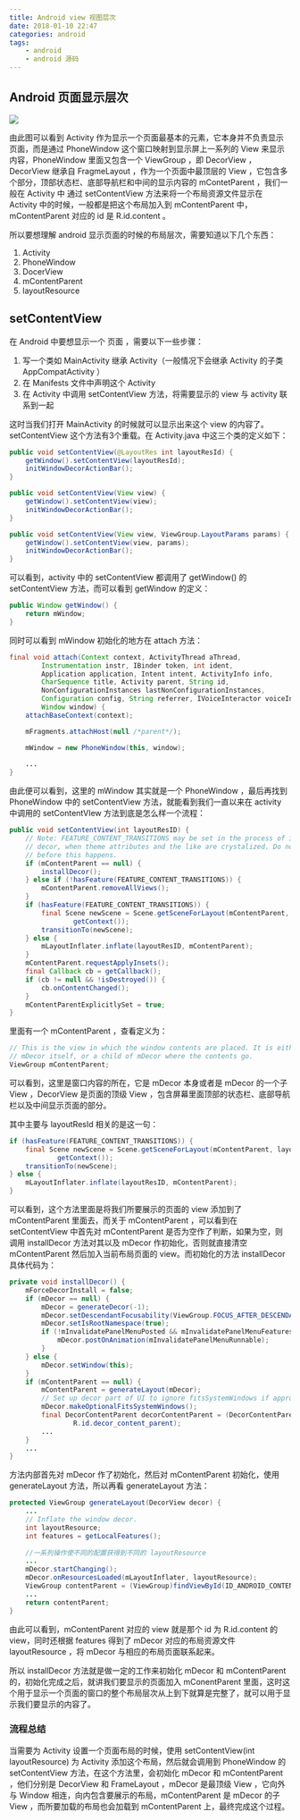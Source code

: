 ```yaml
---
title: Android view 视图层次
date: 2018-01-10 22:47
categories: android
tags: 
	- android
	- android 源码
---
```


## Android 页面显示层次

![](http://blog-1251826226.coscd.myqcloud.com/1976991-810bf9f3f47b221b.png)

由此图可以看到 Activity 作为显示一个页面最基本的元素，它本身并不负责显示页面，而是通过 PhoneWindow 这个窗口映射到显示屏上一系列的 View 来显示内容，PhoneWindow 里面又包含一个 ViewGroup ，即 DecorView ，DecorView 继承自 FragmeLayout ，作为一个页面中最顶层的 View ，它包含多个部分，顶部状态栏、底部导航栏和中间的显示内容的 mContetParent ，我们一般在 Activity 中 通过 setContentView 方法来将一个布局资源文件显示在 Activity 中的时候，一般都是把这个布局加入到 mContentParent 中，mContentParent 对应的 id 是 R.id.content 。

所以要想理解 android 显示页面的时候的布局层次，需要知道以下几个东西：

1.  Activity
2.  PhoneWindow
3.  DocerView
4.  mContentParent
5.  layoutResource

## setContentView

在 Android 中要想显示一个 页面 ，需要以下一些步骤：

1.  写一个类如 MainActivity 继承 Activity（一般情况下会继承 Activity 的子类 AppCompatActivity ）
2.  在 Manifests 文件中声明这个 Activity
3.  在 Activity 中调用 setContentView 方法，将需要显示的 view 与 activity 联系到一起

这时当我们打开 MainActivity 的时候就可以显示出来这个 view 的内容了。setContentView 这个方法有3个重载。在 Activity.java 中这三个类的定义如下：

```java
public void setContentView(@LayoutRes int layoutResId) {
  	getWindow().setContentView(layoutResId);
  	initWindowDecorActionBar();
}

public void setContentView(View view) {
  	getWindow().setContentView(view);
  	initWindowDecorActionBar();
}

public void setContentView(View view, ViewGroup.LayoutParams params) {
    getWindow().setContentView(view, params);
  	initWindowDecorActionBar();
}
```

可以看到，activity 中的 setContentView 都调用了 getWindow() 的 setContentView 方法，而可以看到 getWindow 的定义：

```java
public Window getWindow() {
  	return mWindow;
}
```

同时可以看到 mWindow 初始化的地方在 attach 方法：

```java
final void attach(Context context, ActivityThread aThread,
        Instrumentation instr, IBinder token, int ident,
        Application application, Intent intent, ActivityInfo info,
        CharSequence title, Activity parent, String id,
        NonConfigurationInstances lastNonConfigurationInstances,
        Configuration config, String referrer, IVoiceInteractor voiceInteractor,
        Window window) {
    attachBaseContext(context);

    mFragments.attachHost(null /*parent*/);

    mWindow = new PhoneWindow(this, window);
  
  	...
}
```

由此便可以看到，这里的 mWindow 其实就是一个 PhoneWindow ，最后再找到 PhoneWindow 中的 setContentView 方法，就能看到我们一直以来在 activity 中调用的 setContentVIew 方法到底是怎么样一个流程：

```java
public void setContentView(int layoutResID) {
    // Note: FEATURE_CONTENT_TRANSITIONS may be set in the process of installing the window
    // decor, when theme attributes and the like are crystalized. Do not check the feature
    // before this happens.
    if (mContentParent == null) {
        installDecor();
    } else if (!hasFeature(FEATURE_CONTENT_TRANSITIONS)) {
        mContentParent.removeAllViews();
    }
    if (hasFeature(FEATURE_CONTENT_TRANSITIONS)) {
        final Scene newScene = Scene.getSceneForLayout(mContentParent, layoutResID,
                getContext());
        transitionTo(newScene);
    } else {
        mLayoutInflater.inflate(layoutResID, mContentParent);
    }
    mContentParent.requestApplyInsets();
    final Callback cb = getCallback();
    if (cb != null && !isDestroyed()) {
        cb.onContentChanged();
    }
    mContentParentExplicitlySet = true;
}
```

里面有一个 mContentParent ，查看定义为：

```java
// This is the view in which the window contents are placed. It is either
// mDecor itself, or a child of mDecor where the contents go.
ViewGroup mContentParent;
```

可以看到，这里是窗口内容的所在，它是 mDecor 本身或者是 mDecor 的一个子 View ，DecorView 是页面的顶级 View ，包含屏幕里面顶部的状态栏、底部导航栏以及中间显示页面的部分。

其中主要与 layoutResId 相关的是这一句：

```java
if (hasFeature(FEATURE_CONTENT_TRANSITIONS)) {
    final Scene newScene = Scene.getSceneForLayout(mContentParent, layoutResID,
            getContext());
    transitionTo(newScene);
} else {
    mLayoutInflater.inflate(layoutResID, mContentParent);
}
```

可以看到，这个方法里面是将我们所要展示的页面的 view 添加到了 mContentParent 里面去，而关于 mContentParent ，可以看到在 setContentView 中首先对 mContentParent 是否为空作了判断，如果为空，则调用 installDecor 方法对其以及 mDecor 作初始化，否则就直接清空 mContentParent 然后加入当前布局页面的 view。而初始化的方法 installDecor 具体代码为：

```java
private void installDecor() {
    mForceDecorInstall = false;
    if (mDecor == null) {
        mDecor = generateDecor(-1);
        mDecor.setDescendantFocusability(ViewGroup.FOCUS_AFTER_DESCENDANTS);
        mDecor.setIsRootNamespace(true);
        if (!mInvalidatePanelMenuPosted && mInvalidatePanelMenuFeatures != 0) {
            mDecor.postOnAnimation(mInvalidatePanelMenuRunnable);
        }
    } else {
        mDecor.setWindow(this);
    }
    if (mContentParent == null) {
        mContentParent = generateLayout(mDecor);
        // Set up decor part of UI to ignore fitsSystemWindows if appropriate.
        mDecor.makeOptionalFitsSystemWindows();
        final DecorContentParent decorContentParent = (DecorContentParent) mDecor.findViewById(
                R.id.decor_content_parent);
      	...
    }
  	...
}
```

方法内部首先对 mDecor 作了初始化，然后对 mContentParent 初始化，使用 generateLayout 方法，所以再看 generateLayout 方法：

```java
protected ViewGroup generateLayout(DecorView decor) {
  	...
    // Inflate the window decor.
    int layoutResource;
  	int features = getLocalFeatures();
  
  	//一系列操作使不同的配置获得到不同的 layoutResource
  	...
    mDecor.startChanging();
	mDecor.onResourcesLoaded(mLayoutInflater, layoutResource);
	ViewGroup contentParent = (ViewGroup)findViewById(ID_ANDROID_CONTENT);
  	...
    return contentParent;
}
```

由此可以看到，mContentParent 对应的 view 就是那个 id 为 R.id.content 的 view，同时还根据 features 得到了 mDecor 对应的布局资源文件 layoutResource ，将 mDecor 与相应的布局页面联系起来。

所以 installDecor 方法就是做一定的工作来初始化 mDecor 和 mContentParent 的，初始化完成之后，就讲我们要显示的页面加入 mConentParent 里面，这时这个用于显示一个页面的窗口的整个布局层次从上到下就算是完整了，就可以用于显示我们要显示的内容了。

### 流程总结

当需要为 Activity 设置一个页面布局的时候，使用 setContentView(int layoutResource) 为 Activity 添加这个布局，然后就会调用到 PhoneWindow 的 setContentView 方法，在这个方法里，会初始化 mDecor 和 mContentParent ，他们分别是 DecorView 和 FrameLayout ，mDecor 是最顶级 View ，它向外与 Window 相连，向内包含要展示的布局，mContentParent 是 mDecor 的子 View ，而所要加载的布局也会加载到 mContentParent 上，最终完成这个过程。
